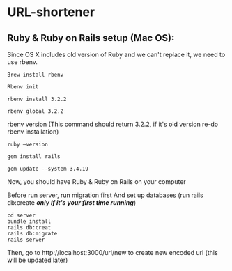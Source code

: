 # URL-shortener




## Ruby & Ruby on Rails setup (Mac OS):

Since OS X includes old version of Ruby and we can't replace it, we need to use rbenv.

```
Brew install rbenv
```
```
Rbenv init
```
```
rbenv install 3.2.2
```
```
rbenv global 3.2.2
```
rbenv version (This command should return 3.2.2, if it's old version re-do rbenv installation)
```
ruby —version
```
```
gem install rails
```
```
gem update --system 3.4.19
```

Now, you should have Ruby & Ruby on Rails on your computer

Before run server, run migration first
And set up databases (run rails db:create ***only if it's your first time running***)
```
cd server
bundle install
rails db:creat
rails db:migrate
rails server
```

Then, go to http://localhost:3000/url/new to create new encoded url (this will be updated later)
